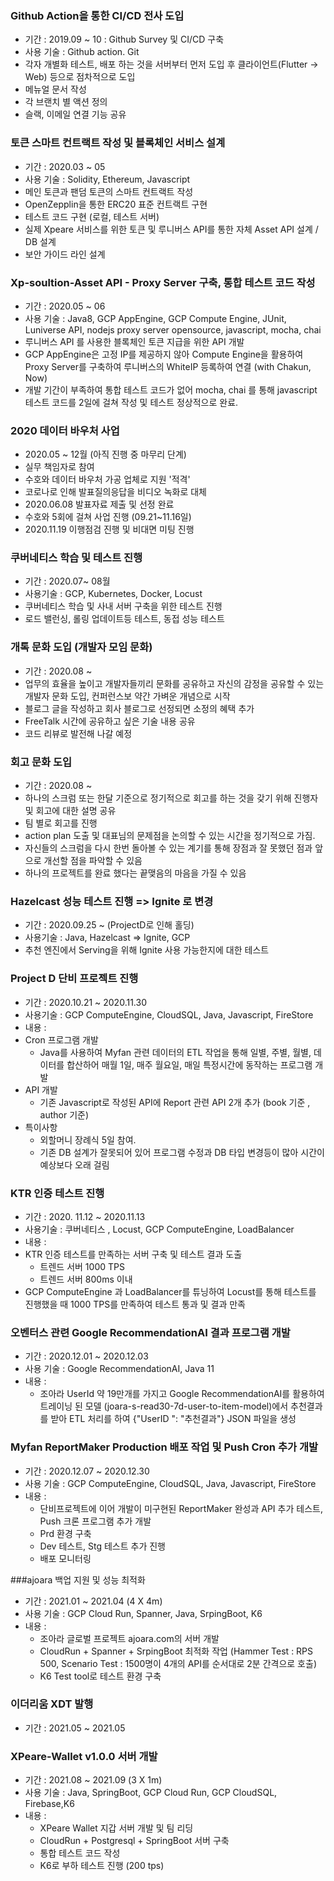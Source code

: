 
### Github Action을 통한 CI/CD 전사 도입

- 기간 : 2019.09 ~ 10 : Github Survey 및 CI/CD 구축
- 사용 기술 : Github action. Git
- 각자 개별화 테스트, 배포 하는 것을 서버부터 먼저 도입 후 클라이언트(Flutter -> Web) 등으로 점차적으로 도입
- 메뉴얼 문서 작성
- 각 브랜치 별 액션 정의
- 슬랙, 이메일 연결 기능 공유

### 토큰 스마트 컨트랙트 작성 및 블록체인 서비스 설계

- 기간 : 2020.03 ~ 05
- 사용 기술 : Solidity, Ethereum, Javascript 
- 메인 토큰과 팬덤 토큰의 스마트 컨트랙트 작성
- OpenZepplin을 통한 ERC20 표준 컨트랙트 구현
- 테스트 코드 구현 (로컬, 테스트 서버)
- 실제 Xpeare 서비스를 위한 토큰 및 루니버스 API를 통한 자체 Asset API 설계 / DB 설계
- 보안 가이드 라인 설계

### Xp-soultion-Asset API - Proxy Server 구축, 통합 테스트 코드 작성 

- 기간 : 2020.05 ~ 06
- 사용 기술 : Java8, GCP AppEngine, GCP Compute Engine, JUnit, Luniverse API, nodejs proxy server opensource, javascript, mocha, chai
- 루니버스 API 를 사용한 블록체인 토큰 지급을 위한 API 개발
- GCP AppEngine은 고정 IP를 제공하지 않아 Compute Engine을 활용하여 Proxy Server를 구축하여 루니버스의
WhiteIP 등록하여 연결 (with Chakun, Now)
- 개발 기간이 부족하여 통합 테스트 코드가 없어 mocha, chai 를 통해 javascript 테스트 코드를 2일에 걸쳐 작성 및 테스트 정상적으로 완료. 

### 2020 데이터 바우처 사업

- 2020.05 ~ 12월 (아직 진행 중 마무리 단계)
- 실무 책임자로 참여 
- 수호와 데이터 바우처 가공 업체로 지원 '적격'
- 코로나로 인해 발표질의응답을 비디오 녹화로 대체
- 2020.06.08 발표자료 제출 및 선정 완료  
- 수호와 5회에 걸쳐 사업 진행 (09.21~11.16일)
- 2020.11.19 이행점검 진행 및 비대면 미팅 진행 


### 쿠버네티스 학습 및 테스트 진행 

- 기간 : 2020.07~ 08월
- 사용기술 : GCP, Kubernetes, Docker, Locust
- 쿠버네티스 학습 및 사내 서버 구축을 위한 테스트 진행
- 로드 밸런싱, 롤링 업데이트등 테스트, 동접 성능 테스트

### 개톡 문화 도입 (개발자 모임 문화)

- 기간 : 2020.08 ~
- 업무의 효율을 높이고 개발자들끼리 문화를 공유하고 자신의 감정을 공유할 수 있는 개발자 문화 도입, 컨퍼런스보 약간 가벼운 개념으로 시작
- 블로그 글을 작성하고 회사 블로그로 선정되면 소정의 혜택 추가
- FreeTalk 시간에 공유하고 싶은 기술 내용 공유
- 코드 리뷰로 발전해 나갈 예정

### 회고 문화 도입

- 기간 : 2020.08 ~ 
- 하나의 스크럼 또는 한달 기준으로 정기적으로 회고를 하는 것을 갖기 위해 진행자 및 회고에 대한 설명 공유
- 팀 별로 회고를 진행
- action plan 도출 및 대표님의 문제점을 논의할 수 있는 시간을 정기적으로 가짐.
- 자신들의 스크럼을 다시 한번 돌아볼 수 있는 계기를 통해 장점과 잘 못했던 점과 앞으로 개선할 점을 파악할 수 있음
- 하나의 프로젝트를 완료 했다는 끝맺음의 마음을 가질 수 있음

### Hazelcast 성능 테스트 진행 =>  Ignite 로 변경 
 - 기간 : 2020.09.25 ~ (ProjectD로 인해 홀딩)
 - 사용기술 : Java, Hazelcast => Ignite, GCP
 - 추천 엔진에서 Serving을 위해 Ignite 사용 가능한지에 대한 테스트

### Project D 단비 프로젝트 진행
 - 기간 : 2020.10.21 ~ 2020.11.30 
 - 사용기술 : GCP ComputeEngine, CloudSQL, Java, Javascript, FireStore 
 - 내용 :
 - Cron 프로그램 개발 
    - Java를 사용하여 Myfan 관련 데이터의 ETL 작업을 통해 일별, 주별, 월별, 데이터를 합산하어 매월 1일, 매주 월요일, 매일 특정시간에
    동작하는 프로그램 개발
 - API 개발 
    - 기존 Javascript로 작성된 API에 Report 관련 API 2개 추가 (book 기준 , author 기준)
 - 특이사항 
    - 외할머니 장례식 5일 참여. 
    - 기존 DB 설계가 잘못되어 있어 프로그램 수정과 DB 타입 변경등이 많아 시간이 예상보다 오래 걸림

### KTR 인증 테스트 진행 
 
 - 기간 : 2020. 11.12 ~ 2020.11.13
 - 사용기술 : 쿠버네티스 , Locust, GCP ComputeEngine, LoadBalancer 
 - 내용 : 
  - KTR 인증 테스트를 만족하는 서버 구축 및 테스트 결과 도출 
      - 트렌드 서버 1000 TPS 
      - 트렌드 서버 800ms 이내
  - GCP ComputeEngine 과 LoadBalancer를 튜닝하여 Locust를 통해 테스트를 진행했을 때 1000 TPS를 만족하여 테스트 통과 및 결과 만족 

### 오벤터스 관련 Google RecommendationAI 결과 프로그램 개발
 
 - 기간 : 2020.12.01 ~ 2020.12.03
 - 사용 기술 : Google RecommendationAI, Java 11
 - 내용 : 
    - 조아라 UserId 약 19만개를 가지고 Google RecommendationAI를 활용하여 트레이닝 된 모델 (joara-s-read30-7d-user-to-item-model)에서 추천결과를 받아
    ETL 처리를 하여 {"UserID ": "추천결과"} JSON 파일을 생성 

### Myfan ReportMaker Production 배포 작업 및 Push Cron 추가 개발 
 
 - 기간 : 2020.12.07 ~ 2020.12.30
 - 사용 기술 : GCP ComputeEngine, CloudSQL, Java, Javascript, FireStore 
 - 내용 : 
    - 단비프로젝트에 이어 개발이 미구현된 ReportMaker 완성과 API 추가 테스트, Push 크론 프로그램 추가 개발 
    - Prd 환경 구축  
    - Dev 테스트, Stg 테스트 추가 진행
    - 배포 모니터링 

###ajoara 백업 지원 및 성능 최적화 

- 기간 : 2021.01 ~ 2021.04 (4 X 4m)
- 사용 기술 : GCP Cloud Run, Spanner, Java, SrpingBoot, K6
- 내용 : 
    - 조아라 글로벌 프로젝트 ajoara.com의 서버 개발 
    - CloudRun + Spanner + SrpingBoot 최적화 작업 (Hammer Test : RPS 500, Scenario Test : 1500명이 4개의 API를 순서대로 2분 간격으로 호출)
    - K6 Test tool로 테스트 환경 구축

### 이더리움 XDT 발행 
- 기간 : 2021.05 ~ 2021.05

### XPeare-Wallet v1.0.0 서버 개발 

- 기간 : 2021.08 ~ 2021.09 (3 X 1m)
- 사용 기술 : Java, SpringBoot, GCP Cloud Run, GCP CloudSQL, Firebase,K6
- 내용 : 
    - XPeare Wallet 지갑 서버 개발 및 팀 리딩 
    - CloudRun + Postgresql + SpringBoot 서버 구축
    - 통합 테스트 코드 작성  
    - K6로 부하 테스트 진행 (200 tps)
